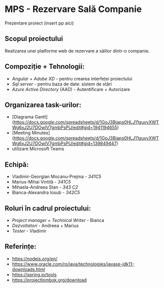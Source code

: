 # MPS - Rezervare Sală Companie

Prezentare proiect (insert pp aici)

## Scopul proiectului
Realizarea unei platforme web de rezervare a sălilor dintr-o companie.

## Compoziție + Tehnologii:
* *Angular + Adobe XD* - pentru crearea interfeței proiectului
* *Sql server* - pentru baza de date: sistem de stări
* *Azure Active Directory* (AAD) - Autentificare + Autorizare

## Organizarea task-urilor:
* [Diagrama Gantt] (https://docs.google.com/spreadsheets/d/1GoJ3Bjaps0HLJ11guxvXWTWg6xJ2U7DOwIV7gmbPsPU/edit#gid=1941194655)
* [Meeting Minutes] (https://docs.google.com/spreadsheets/d/1GoJ3Bjaps0HLJ11guxvXWTWg6xJ2U7DOwIV7gmbPsPU/edit#gid=139849447)
* utilizare Microsoft Teams

## Echipă:
* Vladimir-Georgian Mocanu-Prejma - *341C5*
* Marius-Mihai Vintilă - *341C5*
* Mihaela-Andreea Stan - *343 C2*
* Bianca-Alexandra Iosub - *342C5*

## Roluri în cadrul proiectului:
* *Project manager + Technical Writer* - Bianca
* *Dezvoltatori* - Andreea + Marius
* *Tester* - Vladimir

## Referințe:
* https://nodejs.org/en/
* https://www.oracle.com/ro/java/technologies/javase-jdk11-downloads.html
* https://spring.io/tools
* https://projectlombok.org/download
